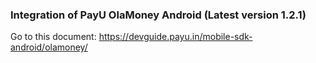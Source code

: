 
### Integration of PayU OlaMoney Android (Latest version 1.2.1)

Go to this document:
https://devguide.payu.in/mobile-sdk-android/olamoney/
